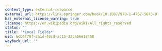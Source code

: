 ```yaml
---
content_type: external-resource
external_url: https://link.springer.com/book/10.1007/978-1-4757-5673-9
has_external_license_warning: true
license: https://en.wikipedia.org/wiki/All_rights_reserved
status: ''
title: '*Local Fields*'
uid: 6cb4f79f-3a1d-40cd-ac15-33ca56e18458
wayback_url: ''
---
```

